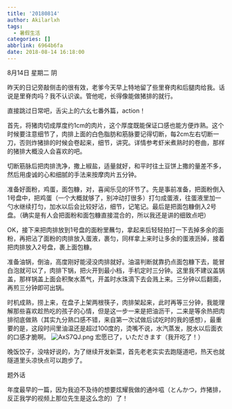 ```yaml
---
title: '20180814'
author: Akilarlxh
tags:
  - 暑假生活
categories: []
abbrlink: 6964b6fa
date: 2018-08-14 16:18:00
---
```

8月14日 星期二 阴

昨天的日记旁敲侧击的很有效，老爹今天早上特地留了些里脊肉和后腿肉给我。话说是里脊肉吗？我不认识诶。管他呢，长得像能做猪排的就行。

直接跳过日常吧，舌尖上的六幺七番外篇，action！

首先，将猪肉切成厚度约1cm的肉片，这个厚度既能保证口感也能方便炸熟。这个时候要注意细节了，肉排上面的白色脂肪和筋脉要记得切断，每2cm左右切断一刀，否则炸猪排的时候会卷起来，细节，讲究。详情参考虾米煮熟时的卷曲，那样的猪排大概没人会喜欢的吧。

切断筋脉后把肉排洗净，撒上椒盐，适量就好，和平时往土豆饼上撒的量差不多，然后用虔诚的心和细腻的手法来按摩肉片五分钟。

准备好面粉，鸡蛋，面包糠，对，喜闻乐见的环节了。先是事前准备，把面粉倒入1号盘中，把鸡蛋（一个大概就够了，别冲动打很多）打匀成蛋液，往蛋液里加一勺水继续打匀，加水以后会比较好沾，细节，记笔记。最后是把面包糠倒入2号盘。（确实是有人会把面粉和面包糠直接混合的，所以我还是讲的细致点吧）

OK，接下来把肉排放到1号盘的面粉里蘸匀，拿起来后轻轻拍打一下去掉多余的面粉，再把沾了面粉的肉排放入蛋液，裹匀，同样拿上来时让多余的蛋液沥掉，接着把肉排放入2号盘，裹上面包糠。

准备油锅，倒油，高度刚好能浸没肉排就好。油温判断就靠扔点面包糠下去，能冒白泡就可以了，肉排下锅，把火开到最小档，手机定时三分钟。这里我不建议盖锅盖，那样锅盖上面会积聚水蒸气，开盖时水珠滴下去会溅上来。三分钟以后翻面，再煎三分钟即可出锅。

时机成熟，捞上来，在盘子上架两根筷子，肉排架起来，此时再等三分钟，我能理解那些喜欢趁热吃的孩子的心情，但是这一步一来是把油沥干，二来是等余热把肉排彻底做熟（其实九分熟口感不错，来自第一次试做后试吃时的我的感想），最重要的是，这段时间里油温还是超过100度的，烫嘴不说，水汽蒸发，脱水以后面衣的口感才脆啊。
![AxS7QJ.png](https://s2.ax1x.com/2019/04/16/AxS7QJ.png)
宏愿已了，いただきます（我开吃了！）

晚饭饺子，没啥好说的，为了继续开发新菜，首先老老实实去跑隧道吧，热天也就隧道里头凉快点可以跑步了。

题外话

年度最早的一篇，因为我迫不及待的想要炫耀我做的通咔嗞（とんかつ，炸猪排，反正我学的视频上那位先生是这么念的）了！



